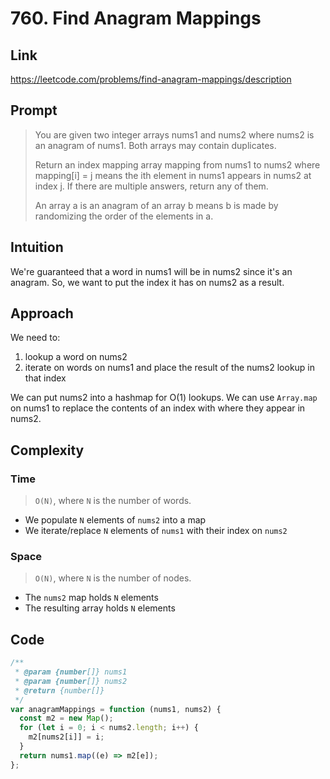 # 760. Find Anagram Mappings

## Link

https://leetcode.com/problems/find-anagram-mappings/description

## Prompt

> You are given two integer arrays nums1 and nums2 where nums2 is an anagram of nums1. Both arrays may contain duplicates.
>
> Return an index mapping array mapping from nums1 to nums2 where mapping[i] = j means the ith element in nums1 appears in nums2 at index j. If there are multiple answers, return any of them.
>
> An array a is an anagram of an array b means b is made by randomizing the order of the elements in a.

## Intuition

We're guaranteed that a word in nums1 will be in nums2 since it's an anagram. So, we want to put the index it has on nums2 as a result.

## Approach

We need to:

1. lookup a word on nums2
2. iterate on words on nums1 and place the result of the nums2 lookup in that index

We can put nums2 into a hashmap for O(1) lookups.
We can use `Array.map` on nums1 to replace the contents of an index with where they appear in nums2.

## Complexity

### Time

> `O(N)`, where `N` is the number of words.

- We populate `N` elements of `nums2` into a map
- We iterate/replace `N` elements of `nums1` with their index on `nums2`

### Space

> `O(N)`, where `N` is the number of nodes.

- The `nums2` map holds `N` elements
- The resulting array holds `N` elements

## Code

```js
/**
 * @param {number[]} nums1
 * @param {number[]} nums2
 * @return {number[]}
 */
var anagramMappings = function (nums1, nums2) {
  const m2 = new Map();
  for (let i = 0; i < nums2.length; i++) {
    m2[nums2[i]] = i;
  }
  return nums1.map((e) => m2[e]);
};
```
